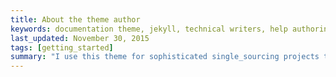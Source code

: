 ```yaml
---
title: About the theme author
keywords: documentation theme, jekyll, technical writers, help authoring tools, hat replacements
last_updated: November 30, 2015
tags: [getting_started]
summary: "I use this theme for sophisticated single_sourcing projects that I work on as a professional technical writer."
---
```

